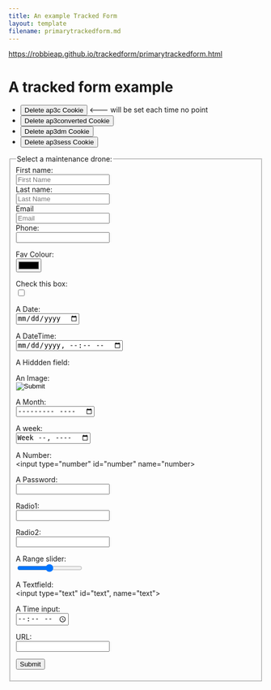 ```yaml
---
title: An example Tracked Form
layout: template
filename: primarytrackedform.md
--- 
```

<!-- Autopilot robert capture code -->
<script>
	window.ap3c = window.ap3c || {};
	var ap3c = window.ap3c;
	ap3c.cmd = ap3c.cmd || [];
	ap3c.cmd.push(function() {
		ap3c.init('YdOVzkqoVlq0G5Pscm9iZXJ0', 'https://capture-api-master.stgautopilotapp.com/');
		ap3c.track({v: 0});
	});
	var s, t; s = document.createElement('script'); s.type = 'text/javascript'; s.src = "https://static.ap3stg.com/capture/master/capture.js";
	t = document.getElementsByTagName('script')[0]; t.parentNode.insertBefore(s, t);
</script>

<script>
let delete_cookie = function(name) {
    document.cookie = name +'=; Path=/; Expires=Thu, 01 Jan 1970 00:00:01 GMT;';
	console.log("Deleted ", name, "cookie");
};
</script>


https://robbieap.github.io/trackedform/primarytrackedform.html
# A tracked form example

* <button onclick="delete_cookie('ap3c')">Delete ap3c Cookie</button> <--- will be set each time no point
* <button onclick="delete_cookie('ap3converted')">Delete ap3converted Cookie</button>
* <button onclick="delete_cookie('ap3dm')">Delete ap3dm Cookie</button>
* <button onclick="delete_cookie('ap3sess')">Delete ap3sess Cookie</button>




<fieldset>
    <legend>Select a maintenance drone:</legend>
<form action="">
  <label for="fname">First name:</label><br>
  <input type="text" id="fname" name="fname" placeholder="First Name"><br>
  <label for="lname">Last name:</label><br>
  <input type="text" id="lname" name="lname" placeholder="Last Name"><br>
  <label for="email">Email</label><br>
  <input type="email" id="email" name="email" placeholder="Email"><br>
  <label for="phone">Phone:</label><br>
  <input type="tel"><br>

  <label for="color">Fav Colour:</label><br>
  <input type="color" id="color" name="color">

  <label for="checkbox">Check this box:</label><br>
  <input type="checkbox" id="checkbox" name="checkbox">

<label for="date">A Date:</label><br>
<input type="date" id="date" name="date">

<label for="datetime">A DateTime:</label><br>
<input type="datetime-local" id="datetime" name="datetime">

<label for="hidden">A Hiddden field:</label><br>
<input type="hidden" id="hidden" name="hidden" value="hiddenvalue">

<label for="image">An Image:</label><br>
<input type="image" id="image" name="image">

<label for="month">A Month:</label><br>
<input type="month" id="month" name="month">

<label for="week">A week:</label><br>
<input type="week" name="week" id="week">

<label for="number">A Number:</label><br>
<input type="number" id="number" name="number>

<label for="password">A Password:</label><br>
<input type="password" id="password" name="password">

<label for="radio1">Radio1:</label><br>
<input type="radio1" id="radio1" name="radio">

<label for="radio2">Radio2:</label><br>
<input type="radio2" id="radio2" name="radio">

<label for="range">A Range slider:</label><br>
<input type="range" id="range" name="range">

<label for="text">A Textfield:</label><br>
<input type="text" id="text", name="text">

<label for="time">A Time input:</label><br>
<input type="time" id="time" name="time">

<label for="url">URL:</label><br>
<input type="url" id="url" name="url">
 
  <input type="submit" value="Submit">
</form> 

</fieldset>


